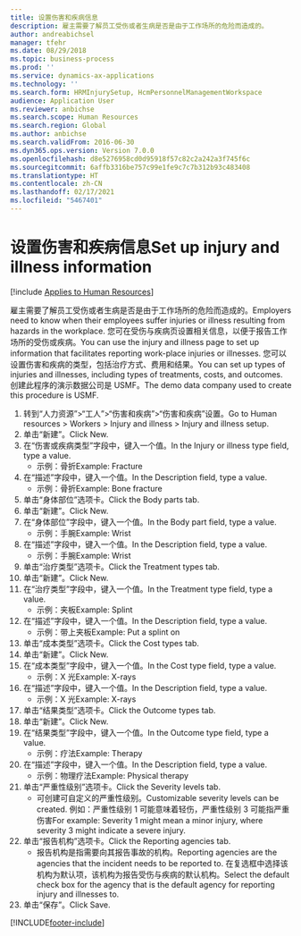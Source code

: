 ```yaml
---
title: 设置伤害和疾病信息
description: 雇主需要了解员工受伤或者生病是否是由于工作场所的危险而造成的。
author: andreabichsel
manager: tfehr
ms.date: 08/29/2018
ms.topic: business-process
ms.prod: ''
ms.service: dynamics-ax-applications
ms.technology: ''
ms.search.form: HRMInjurySetup, HcmPersonnelManagementWorkspace
audience: Application User
ms.reviewer: anbichse
ms.search.scope: Human Resources
ms.search.region: Global
ms.author: anbichse
ms.search.validFrom: 2016-06-30
ms.dyn365.ops.version: Version 7.0.0
ms.openlocfilehash: d8e5276958cd0d95918f57c82c2a242a3f745f6c
ms.sourcegitcommit: 6affb3316be757c99e1fe9c7c7b312b93c483408
ms.translationtype: HT
ms.contentlocale: zh-CN
ms.lasthandoff: 02/17/2021
ms.locfileid: "5467401"
---
```

# <a name="set-up-injury-and-illness-information"></a><span data-ttu-id="1a154-103">设置伤害和疾病信息</span><span class="sxs-lookup"><span data-stu-id="1a154-103">Set up injury and illness information</span></span>

[!include [Applies to Human Resources](../includes/applies-to-hr.md)]



<span data-ttu-id="1a154-104">雇主需要了解员工受伤或者生病是否是由于工作场所的危险而造成的。</span><span class="sxs-lookup"><span data-stu-id="1a154-104">Employers need to know when their employees suffer injuries or illness resulting from hazards in the workplace.</span></span> <span data-ttu-id="1a154-105">您可在受伤与疾病页设置相关信息，以便于报告工作场所的受伤或疾病。</span><span class="sxs-lookup"><span data-stu-id="1a154-105">You can use the injury and illness page to set up information that facilitates reporting work-place injuries or illnesses.</span></span> <span data-ttu-id="1a154-106">您可以设置伤害和疾病的类型，包括治疗方式、费用和结果。</span><span class="sxs-lookup"><span data-stu-id="1a154-106">You can set up types of injuries and illnesses, including types of treatments, costs, and outcomes.</span></span> <span data-ttu-id="1a154-107">创建此程序的演示数据公司是 USMF。</span><span class="sxs-lookup"><span data-stu-id="1a154-107">The demo data company used to create this procedure is USMF.</span></span>

1. <span data-ttu-id="1a154-108">转到“人力资源”>“工人”>“伤害和疾病”>“伤害和疾病”设置。</span><span class="sxs-lookup"><span data-stu-id="1a154-108">Go to Human resources > Workers > Injury and illness > Injury and illness setup.</span></span>
2. <span data-ttu-id="1a154-109">单击“新建”。</span><span class="sxs-lookup"><span data-stu-id="1a154-109">Click New.</span></span>
3. <span data-ttu-id="1a154-110">在“伤害或疾病类型”字段中，键入一个值。</span><span class="sxs-lookup"><span data-stu-id="1a154-110">In the Injury or illness type field, type a value.</span></span>
    * <span data-ttu-id="1a154-111">示例：骨折</span><span class="sxs-lookup"><span data-stu-id="1a154-111">Example: Fracture</span></span>  
4. <span data-ttu-id="1a154-112">在“描述”字段中，键入一个值。</span><span class="sxs-lookup"><span data-stu-id="1a154-112">In the Description field, type a value.</span></span>
    * <span data-ttu-id="1a154-113">示例：骨折</span><span class="sxs-lookup"><span data-stu-id="1a154-113">Example: Bone fracture</span></span>  
5. <span data-ttu-id="1a154-114">单击“身体部位”选项卡。</span><span class="sxs-lookup"><span data-stu-id="1a154-114">Click the Body parts tab.</span></span>
6. <span data-ttu-id="1a154-115">单击“新建”。</span><span class="sxs-lookup"><span data-stu-id="1a154-115">Click New.</span></span>
7. <span data-ttu-id="1a154-116">在“身体部位”字段中，键入一个值。</span><span class="sxs-lookup"><span data-stu-id="1a154-116">In the Body part field, type a value.</span></span>
    * <span data-ttu-id="1a154-117">示例：手腕</span><span class="sxs-lookup"><span data-stu-id="1a154-117">Example: Wrist</span></span>  
8. <span data-ttu-id="1a154-118">在“描述”字段中，键入一个值。</span><span class="sxs-lookup"><span data-stu-id="1a154-118">In the Description field, type a value.</span></span>
    * <span data-ttu-id="1a154-119">示例：手腕</span><span class="sxs-lookup"><span data-stu-id="1a154-119">Example: Wrist</span></span>  
9. <span data-ttu-id="1a154-120">单击“治疗类型”选项卡。</span><span class="sxs-lookup"><span data-stu-id="1a154-120">Click the Treatment types tab.</span></span>
10. <span data-ttu-id="1a154-121">单击“新建”。</span><span class="sxs-lookup"><span data-stu-id="1a154-121">Click New.</span></span>
11. <span data-ttu-id="1a154-122">在“治疗类型”字段中，键入一个值。</span><span class="sxs-lookup"><span data-stu-id="1a154-122">In the Treatment type field, type a value.</span></span>
    * <span data-ttu-id="1a154-123">示例：夹板</span><span class="sxs-lookup"><span data-stu-id="1a154-123">Example: Splint</span></span>  
12. <span data-ttu-id="1a154-124">在“描述”字段中，键入一个值。</span><span class="sxs-lookup"><span data-stu-id="1a154-124">In the Description field, type a value.</span></span>
    * <span data-ttu-id="1a154-125">示例：带上夹板</span><span class="sxs-lookup"><span data-stu-id="1a154-125">Example: Put a splint on</span></span>  
13. <span data-ttu-id="1a154-126">单击“成本类型”选项卡。</span><span class="sxs-lookup"><span data-stu-id="1a154-126">Click the Cost types tab.</span></span>
14. <span data-ttu-id="1a154-127">单击“新建”。</span><span class="sxs-lookup"><span data-stu-id="1a154-127">Click New.</span></span>
15. <span data-ttu-id="1a154-128">在“成本类型”字段中，键入一个值。</span><span class="sxs-lookup"><span data-stu-id="1a154-128">In the Cost type field, type a value.</span></span>
    * <span data-ttu-id="1a154-129">示例：X 光</span><span class="sxs-lookup"><span data-stu-id="1a154-129">Example: X-rays</span></span>  
16. <span data-ttu-id="1a154-130">在“描述”字段中，键入一个值。</span><span class="sxs-lookup"><span data-stu-id="1a154-130">In the Description field, type a value.</span></span>
    * <span data-ttu-id="1a154-131">示例：X 光</span><span class="sxs-lookup"><span data-stu-id="1a154-131">Example: X-rays</span></span>  
17. <span data-ttu-id="1a154-132">单击“结果类型”选项卡。</span><span class="sxs-lookup"><span data-stu-id="1a154-132">Click the Outcome types tab.</span></span>
18. <span data-ttu-id="1a154-133">单击“新建”。</span><span class="sxs-lookup"><span data-stu-id="1a154-133">Click New.</span></span>
19. <span data-ttu-id="1a154-134">在“结果类型”字段中，键入一个值。</span><span class="sxs-lookup"><span data-stu-id="1a154-134">In the Outcome type field, type a value.</span></span>
    * <span data-ttu-id="1a154-135">示例：疗法</span><span class="sxs-lookup"><span data-stu-id="1a154-135">Example: Therapy</span></span>  
20. <span data-ttu-id="1a154-136">在“描述”字段中，键入一个值。</span><span class="sxs-lookup"><span data-stu-id="1a154-136">In the Description field, type a value.</span></span>
    * <span data-ttu-id="1a154-137">示例：物理疗法</span><span class="sxs-lookup"><span data-stu-id="1a154-137">Example: Physical therapy</span></span>  
21. <span data-ttu-id="1a154-138">单击“严重性级别”选项卡。</span><span class="sxs-lookup"><span data-stu-id="1a154-138">Click the Severity levels tab.</span></span>
    * <span data-ttu-id="1a154-139">可创建可自定义的严重性级别。</span><span class="sxs-lookup"><span data-stu-id="1a154-139">Customizable severity levels can be created.</span></span> <span data-ttu-id="1a154-140">例如：严重性级别 1 可能意味着轻伤，严重性级别 3 可能指严重伤害</span><span class="sxs-lookup"><span data-stu-id="1a154-140">For example: Severity 1 might mean a minor injury, where severity 3 might indicate a severe injury.</span></span>  
22. <span data-ttu-id="1a154-141">单击“报告机构”选项卡。</span><span class="sxs-lookup"><span data-stu-id="1a154-141">Click the Reporting agencies tab.</span></span>
    * <span data-ttu-id="1a154-142">报告机构是指需要向其报告事故的机构。</span><span class="sxs-lookup"><span data-stu-id="1a154-142">Reporting agencies are the agencies that the incident needs to be reported to.</span></span> <span data-ttu-id="1a154-143">在复选框中选择该机构为默认项，该机构为报告受伤与疾病的默认机构。</span><span class="sxs-lookup"><span data-stu-id="1a154-143">Select the default check box for the agency that is the default agency for reporting injury and illnesses to.</span></span>  
23. <span data-ttu-id="1a154-144">单击“保存”。</span><span class="sxs-lookup"><span data-stu-id="1a154-144">Click Save.</span></span>



[!INCLUDE[footer-include](../includes/footer-banner.md)]